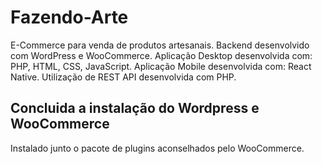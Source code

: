 # Fazendo-Arte
E-Commerce para venda de produtos artesanais.
Backend desenvolvido com WordPress e WooCommerce.
Aplicação Desktop desenvolvida com: PHP, HTML, CSS, JavaScript.
Aplicação Mobile desenvolvida com: React Native.
Utilização de REST API desenvolvida com PHP.

## Concluida a instalação do Wordpress e WooCommerce
Instalado junto o pacote de plugins aconselhados pelo WooCommerce.